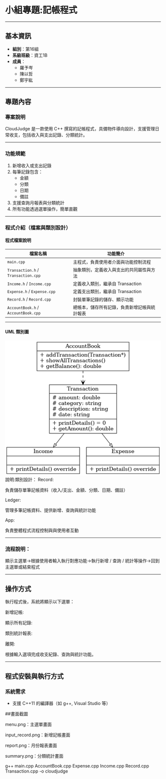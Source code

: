 #   小組專題:記帳程式

---

##  基本資訊

- **組別**：第16組  
- **系級班級**：資工1B  
- **成員**：
  - 羅予岑
  - 陳以哲
  - 鄭宇紘  


---

##  專題內容

### 專案說明

CloudJudge 是一款使用 C++ 撰寫的記帳程式，具備物件導向設計，支援管理日常收支，包括收入與支出記錄、分類統計。

---

###  功能規範

1. 新增收入或支出記錄
2. 每筆記錄包含：
   - 金額
   - 分類
   - 日期
   - 備註
3. 支援查詢月報表與分類統計
4. 所有功能透過選單操作，簡單直觀

---

###  程式介紹（檔案與類別設計）

####  程式檔案說明

| 檔案名稱          | 功能簡介 |
|-------------------|-----------|
| `main.cpp`        | 主程式，負責使用者介面與功能控制流程 |
| `Transaction.h` / `Transaction.cpp` | 抽象類別，定義收入與支出的共同屬性與方法 |
| `Income.h` / `Income.cpp` | 定義收入類別，繼承自 Transaction |
| `Expense.h` / `Expense.cpp` | 定義支出類別，繼承自 Transaction |
| `Record.h` / `Record.cpp` | 封裝單筆記錄的儲存、顯示功能 |
| `AccountBook.h` / `AccountBook.cpp` | 總帳本，儲存所有記錄，負責新增記帳與統計報表 |

---

#### UML 類別圖
![UML 類別圖](IMG_9809.PNG)
說明:類別設計：
Record:

負責儲存單筆記帳資料（收入/支出、金額、分類、日期、備註）

Ledger:

管理多筆記帳資料、提供新增、查詢與統計功能

App:

負責整體程式流程控制與與使用者互動

---

### 流程說明：

顯示主選單->根據使用者輸入執行對應功能->執行新增 / 查詢 / 統計等操作->回到主選單或結束程式

---

## 操作方式

執行程式後，系統將顯示以下選單：

新增記帳:

顯示所有記錄:

類別統計報表:

離開:

根據輸入選項完成收支紀錄、查詢與統計功能。

---

## 程式安裝與執行方式

### 系統需求

- 支援 C++11 的編譯器（如 g++, Visual Studio 等）

##畫面截圖


menu.png：主選單畫面

input_record.png：新增記帳畫面

report.png：月份報表畫面

summary.png：分類統計畫面


g++ main.cpp AccountBook.cpp Expense.cpp Income.cpp Record.cpp Transaction.cpp -o cloudjudge





